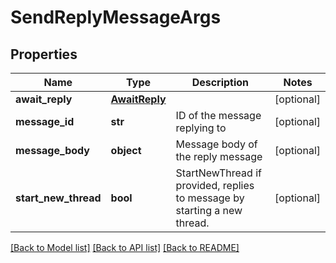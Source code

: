 # SendReplyMessageArgs

## Properties
Name | Type | Description | Notes
------------ | ------------- | ------------- | -------------
**await_reply** | [**AwaitReply**](AwaitReply.md) |  | [optional] 
**message_id** | **str** | ID of the message replying to | [optional] 
**message_body** | **object** | Message body of the reply message | [optional] 
**start_new_thread** | **bool** | StartNewThread if provided, replies to message by starting a new thread. | [optional] 

[[Back to Model list]](../README.md#documentation-for-models) [[Back to API list]](../README.md#documentation-for-api-endpoints) [[Back to README]](../README.md)


